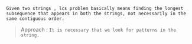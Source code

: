 ```Given two strings , lcs problem basically means finding the longest subsequence that appears in both the strings, not necessarily in the same contiguous order.```

> Approach : 
``` It is necessary that we look for patterns in the string. ```